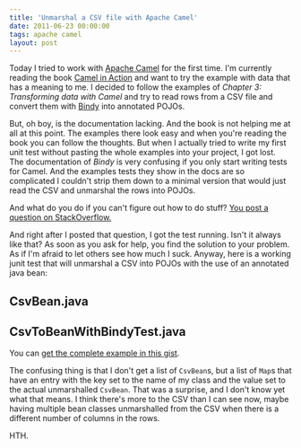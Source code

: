 ```yaml
---
title: 'Unmarshal a CSV file with Apache Camel'
date: 2011-06-23 00:00:00
tags: apache camel
layout: post
---
```

<p>Today I tried to work with <a href="http://camel.apache.org/">Apache Camel</a> for the first time. I'm currently reading the book <a href="http://www.manning.com/ibsen/">Camel in Action</a> and want to try the example with data that has a meaning to me. I decided to follow the examples of <em>Chapter 3: Transforming data with Camel</em> and try to read rows from a CSV file and convert them with <a href="http://camel.apache.org/bindy.html">Bindy</a> into annotated POJOs.</p>

<p>But, oh boy, is the documentation lacking. And the book is not helping me at all at this point. The examples there look easy and when you're reading the book you can follow the thoughts. But when I actually tried to write my first unit test without pasting the whole examples into your project, I got lost. The documentation of <em>Bindy</em> is very confusing if you only start writing tests for Camel. And the examples tests they show in the docs are so complicated I couldn't strip them down to a minimal version that would just read the CSV and unmarshal the rows into POJOs.</p>

<div style="float: left;"><script type="text/javascript"><!--
google_ad_client = "ca-pub-1325997557962631";
/* blog.kopis.de */
google_ad_slot = "5306287908";
google_ad_width = 234;
google_ad_height = 60;
//-->
</script>
<script type="text/javascript"
src="http://pagead2.googlesyndication.com/pagead/show_ads.js">
</script></div>

<p>And what do you do if you can't figure out how to do stuff? <a href="http://stackoverflow.com/q/6458841/834">You post a question on StackOverflow.</a></p>

<p>And right after I posted that question, I got the test running. Isn't it always like that? As soon as you ask for help, you find the solution to your problem. As if I'm afraid to let others see how much I suck. Anyway, here is a working junit test that will unmarshal a CSV into POJOs with the use of an annotated java bean:</p>

<h2>CsvBean.java</h2>

<script src="https://gist.github.com/1043310.js?file=CsvBean.java"></script>

<h2>CsvToBeanWithBindyTest.java</h2>

<script src="https://gist.github.com/1043310.js?file=CsvToBeanWithBindyTest.java"></script>

<p>You can <a href="https://gist.github.com/1043310">get the complete example in this gist</a>.</p>

<p>The confusing thing is that I don't get a list of <code>CsvBean</code>s, but a list of <code>Map</code>s that have an entry with the key set to the name of my class and the value set to the actual unmarshalled <code>CsvBean</code>. That was a surprise, and I don't know yet what that means. I think there's more to the CSV than I can see now, maybe having multiple bean classes unmarshalled from the CSV when there is a different number of columns in the rows.</p>

<p>HTH.</p>
